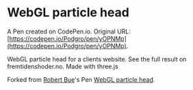 # WebGL particle head

A Pen created on CodePen.io. Original URL: [https://codepen.io/Podgro/pen/yOPNMp](https://codepen.io/Podgro/pen/yOPNMp).

WebGL particle head for a clients website. 
See the full result on fremtidenshoder.no. 
Made with three.js

Forked from [Robert Bue](http://codepen.io/robbue/)'s Pen [WebGL particle head](http://codepen.io/robbue/pen/LjshK/).